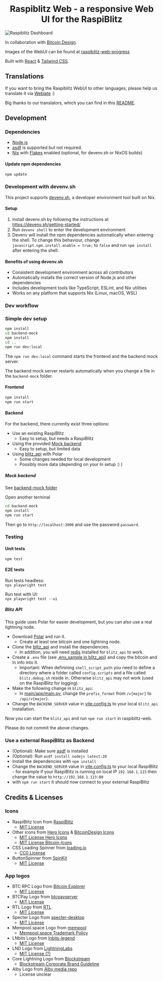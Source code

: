 <h1 align="center">Raspiblitz Web - a responsive Web UI for the RaspiBlitz</h1>

![Raspiblitz Dashboard](preview.png)

In collaboration with [Bitcoin Design](https://bitcoin.design/).

Images of the WebUI can be found at [raspiblitz-web-progress](https://github.com/cstenglein/raspiblitz-web-progress)

Built with [React](https://reactjs.org/) & [Tailwind CSS](https://tailwindcss.com/).

## Translations

If you want to bring the Raspiblitz WebUI to other languages, please help us translate it via [Weblate](https://hosted.weblate.org/projects/raspiblitz-web/translations/) :)

Big thanks to our translators, which you can find in this [README](src/i18n/README.md).

## Development

### Dependencies

- [Node.js](https://nodejs.org/en/download/)
- [asdf](https://asdf-vm.com/) is supported but not required.
- [Nix](https://nixos.org/download.html) with [Flakes](https://nixos.wiki/wiki/Flakes) enabled (optional, for devenv.sh or NixOS builds)

#### Update npm dependencies

```sh
npm update
```

### Development with devenv.sh

This project supports [devenv.sh](https://devenv.sh/), a developer environment tool built on Nix.

#### Setup

1. Install devenv.sh by following the instructions at https://devenv.sh/getting-started/
2. Run `devenv shell` to enter the development environment
3. Devenv will install the npm dependencies automatically when entering the shell. To change this behaviour, change `javascript.npm.install.enable = true;` to `false` and run `npm install` after entering the shell.

#### Benefits of using devenv.sh

- Consistent development environment across all contributors
- Automatically installs the correct version of Node.js and other dependencies
- Includes development tools like TypeScript, ESLint, and Nix utilities
- Works on any platform that supports Nix (Linux, macOS, WSL)

### Dev workflow

### Simple dev setup

```bash
npm install
cd backend-mock
npm install
cd ..
npm run dev:local
```

The `npm run dev:local` command starts the frontend and the backend mock server.

The backend mock server restarts automatically when you change a file in the `backend-mock` folder.

#### Frontend

```bash
npm install
npm run start
```

#### Backend

For the backend, there currently exist three options:

- Use an existing RaspiBlitz
  - Easy to setup, but needs a RaspiBlitz
- Using the provided [Mock backend](#mock-backend)
  - Easy to setup, but limited data
- Using [blitz_api](#blitz-api) with Polar
  - Some changes needed for local development
  - Possibly more data (depending on your ln setup :) )

##### Mock backend

See [backend-mock folder](./backend-mock)

Open another terminal

```sh
cd backend-mock
npm install
npm run start
```

Then go to `http://localhost:3000` and use the password `password`.

### Testing

#### Unit tests

`npm test`

#### E2E tests

Run tests headless:\
`npx playwright test`

Run test with UI:\
`npx playwright test --ui`

##### Blitz API

This guide uses Polar for easier development, but you can also use a real lightning node.

- Download [Polar](https://lightningpolar.com/) and run it.
  - Create at least one bitcoin and one lightning node.
- Clone the [blitz_api](https://github.com/fusion44/blitz_api) and install the dependencies.
  - In addition, you will need [redis](https://redis.io/) installed for `blitz_api` to work.
- Create a `.env` file (see [.env_sample in blitz_api](https://github.com/fusion44/blitz_api/blob/main/.env_sample)) and copy the bitcoin and ln info into it.
  - Important: When definining `shell_script_path` you need to define a directory where a folder called `config.scripts` and a file called `blitz.debug.sh` reside in. Otherwise `blitz_api` may not work (used on the RaspiBlitz for logging)
- Make the following change in `blitz_api`:
  - In [main/app/main.py](https://github.com/fusion44/blitz_api/blob/main/app/main.py#L48), change the `prefix_format` from `/v{major}` to `/api/v{major}`.
- Change the `BACKEND_SERVER` value in [vite.config.ts](vite.config.ts) to your local `blitz_api` installation.

Now you can start the `blitz_api` and run `npm run start` in raspiblitz-web.

Please do not commit the above changes.

### Use a external RaspiBlitz as Backend

- (Optional): Make sure [asdf](https://asdf-vm.com/) is installed
- (Optional): Run `asdf install nodejs latest:20`
- Install the dependencies with `npm install`
- Change the `BACKEND_SERVER` value in [vite.config.ts](vite.config.ts) to your local RaspiBlitz - for example if your RaspiBlitz is running on local IP `192.168.1.123` then change the value to `http://192.168.1.123:80`
- with `npm run start` it should now connect to your external RaspiBlitz

## Credits & Licenses

### Icons

- RaspiBlitz Icon from [RaspiBlitz](https://github.com/rootzoll/raspiblitz)
  - [MIT License](https://github.com/rootzoll/raspiblitz/blob/v1.10/LICENSE)
- Other icons from [Hero Icons](https://heroicons.com/) & [BitcoinDesign Icons](https://github.com/bitcoindesign/bitcoin-icons)
  - [MIT License Hero Icons](https://github.com/tailwindlabs/heroicons/blob/master/LICENSE)
  - [MIT License Bitcoin-Icons](https://github.com/BitcoinDesign/Bitcoin-Icons/blob/main/LICENSE)
- CSS Loading Spinner from [loading.io](https://loading.io/css/)
  - [CC0 License](https://loading.io/css/)
- ButtonSpinner from [SpinKit](https://github.com/tobiasahlin/SpinKit)
  - [MIT License](https://github.com/tobiasahlin/SpinKit/blob/master/LICENSE)

### App logos

- BTC RPC Logo from [Bitcoin Explorer](https://bitcoinexplorer.org)
  - [MIT License](https://github.com/janoside/btc-rpc-explorer)
- BTCPay Logo from [btcpayserver](https://github.com/btcpayserver/btcpayserver)
  - [MIT License](https://github.com/btcpayserver/btcpayserver/blob/master/LICENSE)
- RTL Logo from [RTL](https://github.com/Ride-The-Lightning/RTL)
  - [MIT License](https://github.com/Ride-The-Lightning/RTL/blob/master/LICENSE)
- Specter Logo from [specter-desktop](https://github.com/cryptoadvance/specter-desktop)
  - [MIT License](https://github.com/cryptoadvance/specter-desktop/blob/master/LICENSE)
- Mempool.space Logo from [mempool](https://github.com/mempool/mempool)
  - [Mempool.space Trademark Policy](https://mempool.space/trademark-policy)
- LNbits Logo from [lnbits-legend](https://github.com/lnbits/lnbits-legend)
  - [MIT License](https://github.com/lnbits/lnbits-legend/blob/master/LICENSE)
- LND Logo from [LightningLabs](https://github.com/lightningnetwork/lnd)
  - [MIT License (?)](https://github.com/lightningnetwork/lnd/blob/master/LICENSE)
- Core Lightning Logo from [Blockstream](https://blockstream.com/)
  - [Blockstream Corporate Brand Guideline](https://blockstream.com/brand-assets/)
- Alby Logo from [Alby media repo](https://github.com/getAlby/media)
  - License unclear
